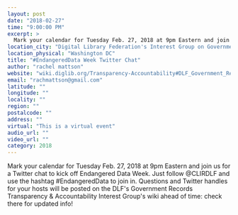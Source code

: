 ```yaml
---
layout: post
date: "2018-02-27"
time: "9:00:00 PM"
excerpt: >
  Mark your calendar for Tuesday Feb. 27, 2018 at 9pm Eastern and join us for a Twitter chat to kick off Endangered Data Week. Just follow @...
location_city: "Digital Library Federation's Interest Group on Government Records Transparency & Accountability"
location_physical: "Washington DC"
title: "#EndangeredData Week Twitter Chat"
author: "rachel mattson"
website: "wiki.diglib.org/Transparency-Accountability#DLF_Government_Records_Transparency_and_Accountability_Group"
email: "rachmattson@gmail.com"
latitude: ""
longitude: ""
locality: ""
region: ""
postalcode: ""
address: ""
virtual: "This is a virtual event"
audio_url: ""
video_url: ""
category: 2018
---
```


Mark your calendar for Tuesday Feb. 27, 2018 at 9pm Eastern and join us for a Twitter chat to kick off Endangered Data Week. Just follow @CLIRDLF and use the hashtag #EndangeredData to join in. Questions and Twitter handles for your hosts will be posted on the DLF's Government Records Transparency & Accountability Interest Group's wiki ahead of time: check there for updated info!
